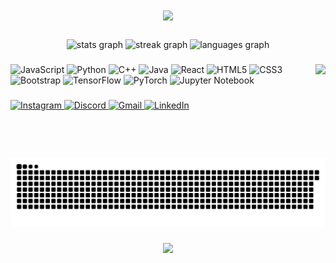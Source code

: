 <h1 align="center">
    <img src="https://readme-typing-svg.herokuapp.com/?font=Righteous&size=35&center=true&vCenter=true&width=500&height=70&duration=4000&lines=Hi+There!+%F0%9F%91%8B;+I'm+Rolis+Liu!;" />
</h1>

###

<div align="center">
  <img src="https://github-readme-stats.vercel.app/api?username=rolis1&show_icons=true&include_all_commits=true&count_private=true&theme=dracula" height="150" alt="stats graph" />
  <img src="https://streak-stats.demolab.com?user=rolis1&theme=dracula" height="150" alt="streak graph" />
  <img src="https://github-readme-stats.vercel.app/api/top-langs?username=rolis1&layout=compact&langs_count=5&theme=dracula" height="150" alt="languages graph" />
</div>

###

<img align="right" height="150" src="https://i.pinimg.com/736x/c9/55/33/c9553358655d21f626c149ed7ed3eec8.jpg" />

###

<div align="left">
  <img src="https://cdn.jsdelivr.net/gh/devicons/devicon/icons/javascript/javascript-original.svg" height="30" alt="JavaScript" />
  <img src="https://cdn.jsdelivr.net/gh/devicons/devicon/icons/python/python-original.svg" height="30" alt="Python" />
  <img src="https://cdn.jsdelivr.net/gh/devicons/devicon/icons/cplusplus/cplusplus-original.svg" height="30" alt="C++" />
  <img src="https://cdn.jsdelivr.net/gh/devicons/devicon/icons/java/java-original.svg" height="30" alt="Java" />
  <img src="https://cdn.jsdelivr.net/gh/devicons/devicon/icons/react/react-original.svg" height="30" alt="React" />
  <img src="https://cdn.jsdelivr.net/gh/devicons/devicon/icons/html5/html5-original.svg" height="30" alt="HTML5" />
  <img src="https://cdn.jsdelivr.net/gh/devicons/devicon/icons/css3/css3-original.svg" height="30" alt="CSS3" />
  <img src="https://cdn.jsdelivr.net/gh/devicons/devicon/icons/bootstrap/bootstrap-original.svg" height="30" alt="Bootstrap" />
  <img src="https://cdn.jsdelivr.net/gh/devicons/devicon/icons/tensorflow/tensorflow-original.svg" height="30" alt="TensorFlow" />
  <img src="https://cdn.jsdelivr.net/gh/devicons/devicon/icons/pytorch/pytorch-original.svg" height="30" alt="PyTorch" />
  <img src="https://cdn.jsdelivr.net/gh/devicons/devicon/icons/jupyter/jupyter-original.svg" height="30" alt="Jupyter Notebook" />
</div>

###

<div align="left">
  <a href="https://instagram.com/yourprofile" target="_blank">
    <img src="https://img.shields.io/static/v1?message=Instagram&logo=instagram&color=E4405F&logoColor=white&style=for-the-badge" height="35" alt="Instagram" />
  </a>
  <a href="https://discord.gg/RVqdqHSqp5" target="_blank">
    <img src="https://img.shields.io/static/v1?message=Discord&logo=discord&color=7289DA&logoColor=white&style=for-the-badge" height="35" alt="Discord" />
  </a>
  <a href="mailto:rolisliu0@gmail.com">
    <img src="https://img.shields.io/static/v1?message=Gmail&logo=gmail&color=D14836&logoColor=white&style=for-the-badge" height="35" alt="Gmail" />
  </a>
  <a href="https://linkedin.com/in/rolis-liu" target="_blank">
    <img src="https://img.shields.io/static/v1?message=LinkedIn&logo=linkedin&color=0077B5&logoColor=white&style=for-the-badge" height="35" alt="LinkedIn" />
  </a>
</div>

###

  <img src="https://raw.githubusercontent.com/rolis1/rolis1/output/snake.svg" alt="Snake animation" />

###

<div align="center">
  <img src="https://profile-counter.glitch.me/rolis1/count.svg?" />
</div>
